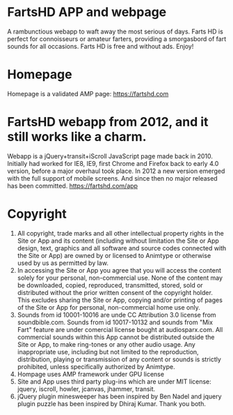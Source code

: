 # FartsHD APP and webpage
A rambunctious webapp to waft away the most serious of days. Farts HD is perfect for connoisseurs or amateur farters, providing a smorgasbord of fart sounds for all occasions. Farts HD is free and without ads. Enjoy!

# Homepage
Homepage is a validated AMP page: https://fartshd.com

# FartsHD webapp from 2012, and it still works like a charm.
Webapp is a jQuery+transit+iScroll JavaScript page made back in 2010. Initially had worked for IE8, IE9, first Chrome and Firefox back to early 4.0 version, before a major overhaul took place. In 2012 a new version emerged with the full support of mobile screens. And since then no major released has been committed. https://fartshd.com/app 



# Copyright
1. All copyright, trade marks and all other intellectual property rights in the Site or App and its content (including without limitation the Site or App design, text, graphics and all software and source codes connected with the Site or App) are owned by or licensed to Animtype or otherwise used by us as permitted by law.
2. In accessing the Site or App you agree that you will access the content solely for your personal, non-commercial use. None of the content may be downloaded, copied, reproduced, transmitted, stored, sold or distributed without the prior written consent of the copyright holder. This excludes sharing the Site or App, copying and/or printing of pages of the Site or App for personal, non-commercial home use only.
3. Sounds from id 10001-10016 are unde CC Attribution 3.0 license from soundbible.com. Sounds from id 10017-10132 and sounds from "Mix Fart" feature are under comercial license bought at audiosparx.com. All commercial sounds within this App cannot be distributed outside the Site or App, to make ring-tones or any other audio usage. Any inappropriate use, including but not limited to the reproduction, distribution, playing or transmission of any content or sounds is strictly prohibited, unless specifically authorized by Animtype.
4. Hompage uses AMP framework under GPU license
5. Site and App uses third party plug-ins which are under MIT license: jquery, iscroll, howler, jcanvas, jhammer, transit.
6. jQuery plugin minesweeper has been inspired by Ben Nadel and jquery plugin puzzle has been inspired by Dhiraj Kumar. Thank you both.
